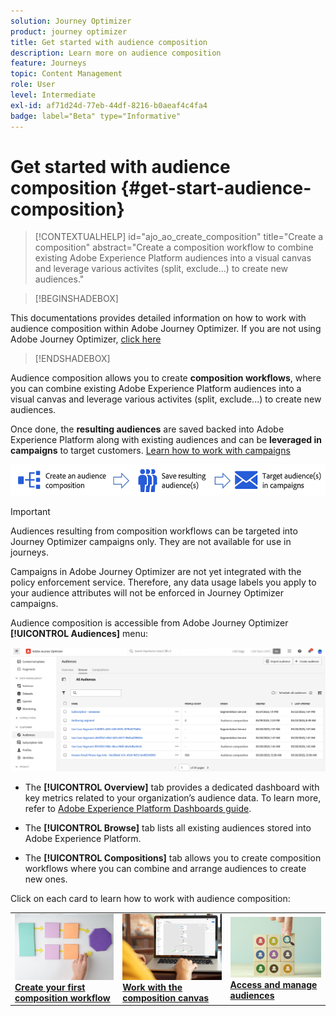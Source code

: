 ```yaml
---
solution: Journey Optimizer
product: journey optimizer
title: Get started with audience composition
description: Learn more on audience composition
feature: Journeys
topic: Content Management
role: User
level: Intermediate
exl-id: af71d24d-77eb-44df-8216-b0aeaf4c4fa4
badge: label="Beta" type="Informative"
---
```

# Get started with audience composition {#get-start-audience-composition}

>[!CONTEXTUALHELP]
>id="ajo_ao_create_composition"
>title="Create a composition"
>abstract="Create a composition workflow to combine existing Adobe Experience Platform audiences into a visual canvas and leverage various activites (split, exclude...) to create new audiences."

>[!BEGINSHADEBOX]

This documentations provides detailed information on how to work with audience composition within Adobe Journey Optimizer. If you are not using Adobe Journey Optimizer, [click here](https://experienceleague.adobe.com/docs/experience-platform/segmentation/ui/audience-composition.html)

>[!ENDSHADEBOX]

Audience composition allows you to create **composition workflows**, where you can combine existing Adobe Experience Platform audiences into a visual canvas and leverage various activites (split, exclude...) to create new audiences.

Once done, the **resulting audiences** are saved backed into Adobe Experience Platform along with existing audiences and can be **leveraged in campaigns** to target customers. [Learn how to work with campaigns](../campaigns/get-started-with-campaigns.md)

![](assets/audiences-process.png)

>[!IMPORTANT]
>
>Audiences resulting from composition workflows can be targeted into Journey Optimizer campaigns only. They are not available for use in journeys.
>
>Campaigns in Adobe Journey Optimizer are not yet integrated with the policy enforcement service. Therefore, any data usage labels you apply to your audience attributes will not be enforced in Journey Optimizer campaigns.

Audience composition is accessible from Adobe Journey Optimizer **[!UICONTROL Audiences]** menu:

![](assets/audiences-browse.png)

* The **[!UICONTROL Overview]** tab provides a dedicated dashboard with key metrics related to your organization’s audience data. To learn more, refer to [Adobe Experience Platform Dashboards guide](https://experienceleague.adobe.com/docs/experience-platform/dashboards/guides/segments.html).

* The **[!UICONTROL Browse]** tab lists all existing audiences stored into Adobe Experience Platform.

* The **[!UICONTROL Compositions]** tab allows you to create composition workflows where you can combine and arrange audiences to create new ones.

Click on each card to learn how to work with audience composition:

<table style="table-layout:fixed"><tr style="border: 0;">
<td><a href="create-compositions.md"><img alt="Create composition workflows" src="../assets/do-not-localize/ao-workflows.jpg"></a>
<div><a href="create-compositions.md"><strong>Create your first composition workflow</strong></a></div></td>
<td><a href="composition-canvas.md"><img alt="Work with the composition canvas" src="../assets/do-not-localize/ao-canvas.jpg"></a>
<div><a href="composition-canvas.md"><strong>Work with the composition canvas</strong></a></div></td>
<td><a href="access-audiences.md"><img alt="Access and manage audiences" src="../assets/do-not-localize/ao-audiences.jpeg"></a>
<div><a href="access-audiences.md"><strong>Access and manage audiences</strong></a></div></td>
</tr></table>
